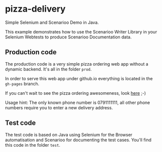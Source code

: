 # pizza-delivery

Simple Selenium and Scenarioo Demo in Java.

This example demonstrates how to use the Scenarioo Writer Library in your Selenium Webtests to produce Scenarioo Documentation data.

## Production code

The production code is a very simple pizza ordering web app without a dynamic backend. It's all in the folder `prod`.

In order to serve this web app under github.io everything is located in the `gh-pages` branch.

If you can't wait to see the pizza ordering awesomeness, look [here](http://adiherzog.github.io/pizza-delivery/prod/index.html) ;-)

Usage hint: The only known phone number is 0791111111, all other phone numbers require you to enter a new delivery address.

## Test code

The test code is based on Java using Selenium for the Browser automatisation and Scenarioo for documenting the test cases. You'll find this code in the folder `test`.
